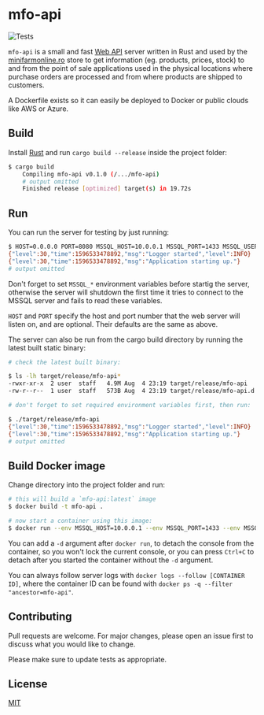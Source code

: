 # mfo-api

![Tests](https://github.com/brokenthorn/mfo-api/workflows/Main/badge.svg)

`mfo-api` is a small and fast [Web API](https://en.wikipedia.org/wiki/Web_API) server written in Rust and used by the [minifarmonline.ro](https://minifarmonline.ro) store to get information (eg. products, prices, stock) to and from the point of sale applications used in the physical locations where purchase orders are processed and from where products are shipped to customers.

A Dockerfile exists so it can easily be deployed to Docker or public clouds like AWS or Azure.

## Build

Install [Rust](https://www.rust-lang.org/tools/install) and run `cargo build --release` inside the project folder:

```bash
$ cargo build
    Compiling mfo-api v0.1.0 (/.../mfo-api)
    # output omitted
    Finished release [optimized] target(s) in 19.72s
```

## Run

You can run the server for testing by just running:

```bash
$ HOST=0.0.0.0 PORT=8080 MSSQL_HOST=10.0.0.1 MSSQL_PORT=1433 MSSQL_USER=sql_user MSSQL_PASSWORD=sql_password cargo run
{"level":30,"time":1596533478892,"msg":"Logger started","level":INFO}
{"level":30,"time":1596533478892,"msg":"Application starting up."}
# output omitted
```

Don't forget to set `MSSQL_*` environment variables before startig the server, otherwise the server will shutdown the first time it tries to connect to the MSSQL server and fails to read these variables.

`HOST` and `PORT` specify the host and port number that the web server will listen on, and are optional. Their defaults are the same as above.

The server can also be run from the cargo build directory by running the latest built static binary:

```bash
# check the latest built binary:

$ ls -lh target/release/mfo-api*
-rwxr-xr-x  2 user  staff   4.9M Aug  4 23:19 target/release/mfo-api
-rw-r--r--  1 user  staff   573B Aug  4 23:19 target/release/mfo-api.d

# don't forget to set required environment variables first, then run:

$ ./target/release/mfo-api
{"level":30,"time":1596533478892,"msg":"Logger started","level":INFO}
{"level":30,"time":1596533478892,"msg":"Application starting up."}
# output omitted
```

## Build Docker image

Change directory into the project folder and run:

```bash
# this will build a `mfo-api:latest` image
$ docker build -t mfo-api .

# now start a container using this image:
$ docker run --env MSSQL_HOST=10.0.0.1 --env MSSQL_PORT=1433 --env MSSQL_USER=sql_user --env MSSQL_PASSWORD=sql_password -p 8080:8080 mfo-api:latest
```

You can add a `-d` argument after `docker run`, to detach the console from the container, so you won't lock the current console, or you can press `Ctrl+C` to detach after you started the container without the `-d` argument.

You can always follow server logs with `docker logs --follow [CONTAINER ID]`, where the container ID can be found with `docker ps -q --filter "ancestor=mfo-api"`.

## Contributing

Pull requests are welcome. For major changes, please open an issue first to discuss what you would like to change.

Please make sure to update tests as appropriate.

## License

[MIT](https://choosealicense.com/licenses/mit/)

